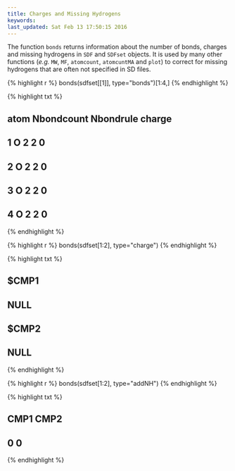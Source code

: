 ```yaml
---
title: Charges and Missing Hydrogens
keywords: 
last_updated: Sat Feb 13 17:50:15 2016
---
```


The function `bonds` returns information about the number
of bonds, charges and missing hydrogens in `SDF` and
`SDFset` objects. It is used by many other functions
(*e.g.* `MW`, `MF`,
`atomcount`, `atomcuntMA` and
`plot`) to correct for missing hydrogens that are often
not specified in SD files. 

{% highlight r %}
 bonds(sdfset[[1]], type="bonds")[1:4,]
{% endhighlight %}

{% highlight txt %}
##   atom Nbondcount Nbondrule charge
## 1    O          2         2      0
## 2    O          2         2      0
## 3    O          2         2      0
## 4    O          2         2      0
{% endhighlight %}

{% highlight r %}
 bonds(sdfset[1:2], type="charge")
{% endhighlight %}

{% highlight txt %}
## $CMP1
## NULL
## 
## $CMP2
## NULL
{% endhighlight %}

{% highlight r %}
 bonds(sdfset[1:2], type="addNH") 
{% endhighlight %}

{% highlight txt %}
## CMP1 CMP2 
##    0    0
{% endhighlight %}


